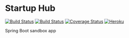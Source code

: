 # Startup Hub
[![Build Status](https://travis-ci.org/dlizarra/spring-boot.svg)](https://travis-ci.org/dlizarra/spring-boot)
[![Build Status](https://img.shields.io/travis/dlizarra/spring-boot.svg)](https://travis-ci.org/dlizarra/spring-boot)
[![Coverage Status](https://coveralls.io/repos/dlizarra/spring-boot/badge.svg?branch=master&service=github)](https://coveralls.io/github/dlizarra/spring-boot?branch=master) 
[![Heroku](http://heroku-badge.herokuapp.com/?app=startup-hub&root=h2console)](http://startup-hub.herokuapp.com)

Spring Boot sandbox app


